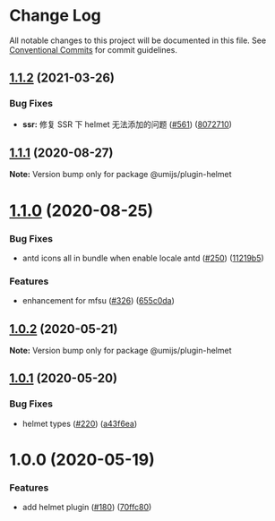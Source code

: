 # Change Log

All notable changes to this project will be documented in this file. See [Conventional Commits](https://conventionalcommits.org) for commit guidelines.

## [1.1.2](https://github.com/umijs/plugins/compare/@umijs/plugin-helmet@1.1.1...@umijs/plugin-helmet@1.1.2) (2021-03-26)

### Bug Fixes

- **ssr:** 修复 SSR 下 helmet 无法添加<link>的问题 ([#561](https://github.com/umijs/plugins/issues/561)) ([8072710](https://github.com/umijs/plugins/commit/8072710bb433a109eb01f9d4e56059ff18270592))

## [1.1.1](https://github.com/umijs/plugins/compare/@umijs/plugin-helmet@1.1.0...@umijs/plugin-helmet@1.1.1) (2020-08-27)

**Note:** Version bump only for package @umijs/plugin-helmet

# [1.1.0](https://github.com/umijs/plugins/compare/@umijs/plugin-helmet@1.0.2...@umijs/plugin-helmet@1.1.0) (2020-08-25)

### Bug Fixes

- antd icons all in bundle when enable locale antd ([#250](https://github.com/umijs/plugins/issues/250)) ([11219b5](https://github.com/umijs/plugins/commit/11219b5f84b140709d03a97c778ce9436d522a04))

### Features

- enhancement for mfsu ([#326](https://github.com/umijs/plugins/issues/326)) ([655c0da](https://github.com/umijs/plugins/commit/655c0da475748a0671dd3a5de8ab079dbe1bed5a))

## [1.0.2](https://github.com/umijs/plugins/compare/@umijs/plugin-helmet@1.0.1...@umijs/plugin-helmet@1.0.2) (2020-05-21)

**Note:** Version bump only for package @umijs/plugin-helmet

## [1.0.1](https://github.com/umijs/plugins/compare/@umijs/plugin-helmet@1.0.0...@umijs/plugin-helmet@1.0.1) (2020-05-20)

### Bug Fixes

- helmet types ([#220](https://github.com/umijs/plugins/issues/220)) ([a43f6ea](https://github.com/umijs/plugins/commit/a43f6ea6ce8dbf3848aa16df886cc2433d61589a))

# 1.0.0 (2020-05-19)

### Features

- add helmet plugin ([#180](https://github.com/umijs/plugins/issues/180)) ([70ffc80](https://github.com/umijs/plugins/commit/70ffc801a92d784d31f64acbb7488d8296131611))
